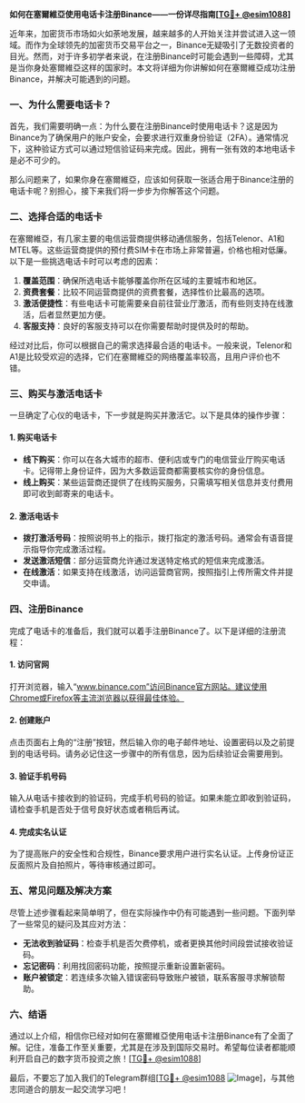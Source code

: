 **如何在塞爾維亞使用电话卡注册Binance——一份详尽指南[[TG💪+ @esim1088](https://t.me/s/esim1088)]**

近年来，加密货币市场如火如荼地发展，越来越多的人开始关注并尝试进入这一领域。而作为全球领先的加密货币交易平台之一，Binance无疑吸引了无数投资者的目光。然而，对于许多初学者来说，在注册Binance时可能会遇到一些障碍，尤其是当你身处塞爾維亞这样的国家时。本文将详细为你讲解如何在塞爾維亞成功注册Binance，并解决可能遇到的问题。

### 一、为什么需要电话卡？

首先，我们需要明确一点：为什么要在注册Binance时使用电话卡？这是因为Binance为了确保用户的账户安全，会要求进行双重身份验证（2FA）。通常情况下，这种验证方式可以通过短信验证码来完成。因此，拥有一张有效的本地电话卡是必不可少的。

那么问题来了，如果你身在塞爾維亞，应该如何获取一张适合用于Binance注册的电话卡呢？别担心，接下来我们将一步步为你解答这个问题。

### 二、选择合适的电话卡

在塞爾維亞，有几家主要的电信运营商提供移动通信服务，包括Telenor、A1和MTEL等。这些运营商提供的预付费SIM卡在市场上非常普遍，价格也相对低廉。以下是一些挑选电话卡时可以考虑的因素：

1. **覆盖范围**：确保所选电话卡能够覆盖你所在区域的主要城市和地区。
2. **资费套餐**：比较不同运营商提供的资费套餐，选择性价比最高的选项。
3. **激活便捷性**：有些电话卡可能需要亲自前往营业厅激活，而有些则支持在线激活，后者显然更加方便。
4. **客服支持**：良好的客服支持可以在你需要帮助时提供及时的帮助。

经过对比后，你可以根据自己的需求选择最合适的电话卡。一般来说，Telenor和A1是比较受欢迎的选择，它们在塞爾維亞的网络覆盖率较高，且用户评价也不错。

### 三、购买与激活电话卡

一旦确定了心仪的电话卡，下一步就是购买并激活它。以下是具体的操作步骤：

#### 1. 购买电话卡

- **线下购买**：你可以在各大城市的超市、便利店或专门的电信营业厅购买电话卡。记得带上身份证件，因为大多数运营商都需要核实你的身份信息。
- **线上购买**：某些运营商还提供了在线购买服务，只需填写相关信息并支付费用即可收到邮寄来的电话卡。

#### 2. 激活电话卡

- **拨打激活号码**：按照说明书上的指示，拨打指定的激活号码。通常会有语音提示指导你完成激活过程。
- **发送激活短信**：部分运营商允许通过发送特定格式的短信来完成激活。
- **在线激活**：如果支持在线激活，访问运营商官网，按照指引上传所需文件并提交申请。

### 四、注册Binance

完成了电话卡的准备后，我们就可以着手注册Binance了。以下是详细的注册流程：

#### 1. 访问官网

打开浏览器，输入“www.binance.com”访问Binance官方网站。建议使用Chrome或Firefox等主流浏览器以获得最佳体验。

#### 2. 创建账户

点击页面右上角的“注册”按钮，然后输入你的电子邮件地址、设置密码以及之前提到的电话号码。请务必记住这一步骤中的所有信息，因为后续验证会需要用到。

#### 3. 验证手机号码

输入从电话卡接收到的验证码，完成手机号码的验证。如果未能立即收到验证码，请检查手机是否处于信号良好状态或者稍后再试。

#### 4. 完成实名认证

为了提高账户的安全性和合规性，Binance要求用户进行实名认证。上传身份证正反面照片及自拍照片，等待审核通过即可。

### 五、常见问题及解决方案

尽管上述步骤看起来简单明了，但在实际操作中仍有可能遇到一些问题。下面列举了一些常见的疑问及其应对方法：

- **无法收到验证码**：检查手机是否欠费停机，或者更换其他时间段尝试接收验证码。
- **忘记密码**：利用找回密码功能，按照提示重新设置新密码。
- **账户被锁定**：若连续多次输入错误密码导致账户被锁，联系客服寻求解锁帮助。

### 六、结语

通过以上介绍，相信你已经对如何在塞爾維亞使用电话卡注册Binance有了全面了解。记住，准备工作至关重要，尤其是在涉及到国际交易时。希望每位读者都能顺利开启自己的数字货币投资之旅！[[TG💪+ @esim1088](https://t.me/s/esim1088)]

最后，不要忘了加入我们的Telegram群组[[TG💪+ @esim1088](https://t.me/s/esim1088) ![Image](https://i.postimg.cc/4NQfJmqS/Snipaste-2025-05-13-00-14-12.png)]，与其他志同道合的朋友一起交流学习吧！